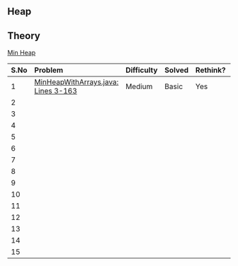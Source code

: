 ## Heap

## Theory

[Min Heap](MinHeap.MD)

| S.No | Problem                                                               | Difficulty | Solved | Rethink? | Comments/Algorithms/Tags |
|:-----|:----------------------------------------------------------------------|:-----------|:-------|:--------------|:-------------------------|
| 1    | [MinHeapWithArrays.java: Lines 3-163](MinHeapWithArrays.java#L3-L163) | Medium     | Basic  | Yes           | Complete Binary Tree     |
| 2    |                                                                       |            |        |               |                          |
| 3    |                                                                       |            |        |               |                          |
| 4    |                                                                       |            |        |               |                          |
| 5    |                                                                       |            |        |               |                          |
| 6    |                                                                       |            |        |               |                          |
| 7    |                                                                       |            |        |               |                          |
| 8    |                                                                       |            |        |               |                          |
| 9    |                                                                       |            |        |               |                          |
| 10   |                                                                       |            |        |               |                          |
| 11   |                                                                       |            |        |               |                          |
| 12   |                                                                       |            |        |               |                          |
| 13   |                                                                       |            |        |               |                          |
| 14   |                                                                       |            |        |               |                          |
| 15   |                                                                       |            |        |               |                          |
